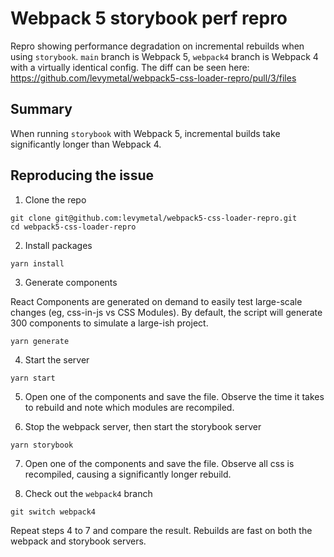 # Webpack 5 storybook perf repro

Repro showing performance degradation on incremental rebuilds when using `storybook`. `main` branch is Webpack 5, `webpack4` branch is Webpack 4 with a virtually identical config. The diff can be seen here: https://github.com/levymetal/webpack5-css-loader-repro/pull/3/files

## Summary

When running `storybook` with Webpack 5, incremental builds take significantly longer than Webpack 4.

## Reproducing the issue

1. Clone the repo

```
git clone git@github.com:levymetal/webpack5-css-loader-repro.git
cd webpack5-css-loader-repro
```

2. Install packages

```
yarn install
```

3. Generate components

React Components are generated on demand to easily test large-scale changes (eg, css-in-js vs CSS Modules). By default, the script will generate 300 components to simulate a large-ish project.

```
yarn generate
```

4. Start the server

```
yarn start
```

5. Open one of the components and save the file. Observe the time it takes to rebuild and note which modules are recompiled.

6. Stop the webpack server, then start the storybook server

```
yarn storybook
```

7. Open one of the components and save the file. Observe all css is recompiled, causing a significantly longer rebuild.

8. Check out the `webpack4` branch

```
git switch webpack4
```

Repeat steps 4 to 7 and compare the result. Rebuilds are fast on both the webpack and storybook servers.
